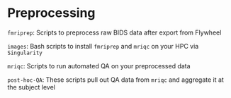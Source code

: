 # Preprocessing

`fmriprep`: Scripts to preprocess raw BIDS data after export from Flywheel

`images`: Bash scripts to install `fmriprep` and `mriqc` on your HPC via `Singularity`

`mriqc`: Scripts to run automated QA on your preprocessed data

`post-hoc-QA`: These scripts pull out QA data from `mriqc` and aggregate it at the subject level